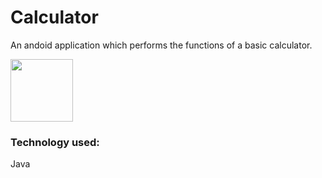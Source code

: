 # Calculator

An andoid application which performs the functions of a basic calculator.

<img src="https://user-images.githubusercontent.com/58609212/108503449-6651b580-72da-11eb-8a96-f48890af48b1.png
" width="100" height="100"/>

### Technology used: 
  Java

